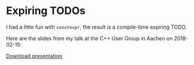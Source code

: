 # Expiring TODOs

I had a little fun with `constexpr`, the result is a compile-time expiring TODO.

Here are the slides from my talk at the C++ User Group in Aachen on 2018-02-15:

[Download presentation](https://github.com/d-frey/todo/blob/master/TODO.pdf)
